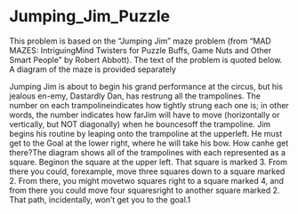 # Jumping_Jim_Puzzle
This problem is based on the “Jumping Jim” maze problem (from “MAD MAZES: IntriguingMind Twisters for Puzzle Buffs, Game Nuts and Other Smart People” by Robert Abbott).  The text of the problem is quoted below.  A diagram of the maze is provided separately

Jumping Jim is about to begin his grand performance at the circus, but his jealous en-emy, Dastardly Dan, has restrung all the trampolines.  The number on each trampolineindicates how tightly strung each one is; in other words, the number indicates how farJim will have to move (horizontally or vertically, but NOT diagonally) when he bouncesoff the trampoline.  Jim begins his routine by leaping onto the trampoline at the upperleft.  He must get to the Goal at the lower right, where he will take his bow.  How canhe get there?The  diagram  shows  all  of  the  trampolines  with  each  represented  as  a  square.   Beginon the square at the upper left.  That square is marked 3.  From there you could, forexample, move three squares down to a square marked 2.  From there, you might movetwo squares right to a square marked 4, and from there you could move four squaresright to another square marked 2.  That path, incidentally, won’t get you to the goal.1

